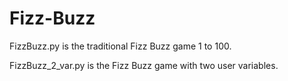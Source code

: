 # Fizz-Buzz
FizzBuzz.py is the traditional Fizz Buzz game 1 to 100.

FizzBuzz_2_var.py is the Fizz Buzz game with two user variables.
